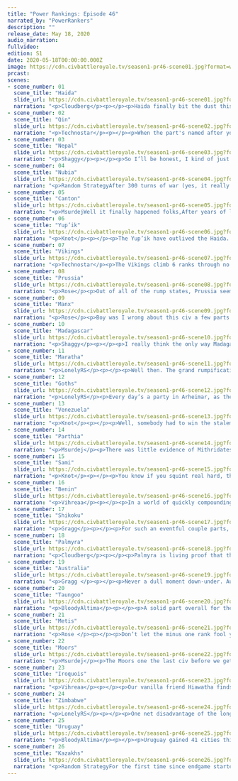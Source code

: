 ```yaml
---
title: "Power Rankings: Episode 46"
narrated_by: "PowerRankers"
description: ""
release_date: May 18, 2020
audio_narration:
fullvideo:
edition: S1
date: 2020-05-18T00:00:00.000Z
image: https://cdn.civbattleroyale.tv/season1-pr46-scene01.jpg?format=webp&quality=80
prcast:
scenes:
- scene_number: 01
  scene_title: "Haida"
  slide_url: https://cdn.civbattleroyale.tv/season1-pr46-scene01.jpg?format=webp&quality=80
  narration: "<p>Cloudberg</p><p></p><p>Haida finally bit the dust this week after a fairly entertaining performance that often provided crushing disappointment as often as it offered hope. Haida was never expected to do well, but Koyah did manage to overcome those initial suspicions, building a solid North Pacific empire and taking over Yup’ik. However, Haida peaked well before the arrival of Endgame, and throughout the latter stages of the game they lost cities mainly to Metis and Shikoku on a regular basis. Their bonuses going into Endgame were limited, and the Metis cruelly robbed them of their mainland cities almost as quickly as they could be founded. A settlement on Japan made for a few good memes before it too was taken away. Fittingly, it was Shikoku that cast the killing blow, dispatching Haida’s last island stronghold with a quick and brutal naval attack. At the end of the day, 26th place is within the range we could have predicted for them, but toward the upper end—certainly enough to be proud of.</p>"
- scene_number: 02
  scene_title: "Qin"
  slide_url: https://cdn.civbattleroyale.tv/season1-pr46-scene02.jpg?format=webp&quality=80
  narration: "<p>Technostar</p><p></p><p>When the part's named after you, that's rarely a sign of a stable rank. The Qin experienced this firsthand as they plunged all the way down to the worst-ranked living civ, falling 10 ranks in the process. They had some success this part, taking a city off of Canton, but this would be the last piece of good news for the Qin this part. Faced with wars against the Kazakhs, Uruguay, and Australia, the Qin lost all but one city to the myriad of invaders this part. And, as they are still at war with Australia, their last city (coincidentally where Japan's last city stood back in Mk. 2) is likely to fall early next part. The Qin had a good run, but CBRX has seen mighty civs fall fast before.</p>"
- scene_number: 03
  scene_title: "Nepal"
  slide_url: https://cdn.civbattleroyale.tv/season1-pr46-scene03.jpg?format=webp&quality=80
  narration: "<p>Shaggy</p><p></p><p>So I’ll be honest, I kind of just binged most of Endgame in one night before doing writeups this week because I fell behind a bit and can I just take a moment here to say YES, YOU FUCKING GO NEPAL. They said you couldn’t do it, but India can go SUCK IT. Big mountain plays with some big mountain balls. You beautiful turtley bastard, just make a few more units and even the damn Kazakhs won’t be able to jump over mountains for another era or two. I didn’t get to rank this week but I genuinely don’t understand why Nepal is in last. I think the game is down to the top 7-10ish civs to do anything major while everyone else is on a death timer. I think Nepal’s mountains and relative difficulty to capture make their death timer relatively short, at least until paratroopers or indirect fire units. I’m calling it, Nepal goes out top 15. Mark my overconfident words.</p><p></p>"
- scene_number: 04
  scene_title: "Nubia"
  slide_url: https://cdn.civbattleroyale.tv/season1-pr46-scene04.jpg?format=webp&quality=80
  narration: "<p>Random StrategyAfter 300 turns of war (yes, it really has been that long), Zimbabwe finally capture the capital Napata. It certainly took them long enough. Nubia gives away Uselo in exchange for peace and is left with just Meroe. When compared to the other city states (of which there are many), Nubia isn't too bad. They still have some land tiles to store troops on for one thing. It has all the advantages of being coastal (you can snipe far away cities with your navy) but none of the disadvantages (you can be sniped by random navies). However, Nubia has one big problem in that they have 3 neighbours, rather than the 1 or 2 that other rumps have. That means there are 3 times as many chances that one of them will decide to grab the free city. </p>"
- scene_number: 05
  scene_title: "Canton"
  slide_url: https://cdn.civbattleroyale.tv/season1-pr46-scene05.jpg?format=webp&quality=80
  narration: "<p>MsurdejWell it finally happened folks,After years of living in Qin’s shadow, Canton faced the combined wrath of the Qin and the Taungoo. The war devastated the small nation, sending from the rump club to the city state club. They still might be alive, but now they’re one neighboring civ DoW from elimination.</p>"
- scene_number: 06
  scene_title: "Yup’ik"
  slide_url: https://cdn.civbattleroyale.tv/season1-pr46-scene06.jpg?format=webp&quality=80
  narration: "<p>Knot</p><p></p><p>The Yup’ik have outlived the Haida. </p><p></p><p>No, you need to read that sentence again to understand the weirdness. The Yup’ik outlived the state that made them a rump, and by all accounts, should have killed them. Did they deserve to? Almost assuredly not, but this is the cylinder that we live in. I imagine a future where some bright blue power kills the Metis, and is about to finish off the last Iroquois city, and then somehow the Yup’ik swoop in and steal it, making them the “Winner” of North America. I can’t decide if that’s the best or worst outcome.</p>"
- scene_number: 07
  scene_title: "Vikings"
  slide_url: https://cdn.civbattleroyale.tv/season1-pr46-scene07.jpg?format=webp&quality=80
  narration: "<p>Technostar</p><p>The Vikings climb 6 ranks through no fault of their own. Why they've climbed so far is simple: They're by far the least appetizing of the newly minted one-city rump states. Nestled up in a corner of Greenland and with neighbors who have far more pressing issues to worry about, the Vikings are likely to remain forgotten about for a while. Certainly, they look to outlast the rumps facing active military invasions.  Also of help are the Moorish cities that, disconnected from the rest of Moorish territory, act as a virtually demilitarized buffer between the Vikings and any real threat, although the Iroquois are working to dismantle this barrier in a war with the Moors.</p>"
- scene_number: 08
  scene_title: "Prussia"
  slide_url: https://cdn.civbattleroyale.tv/season1-pr46-scene08.jpg?format=webp&quality=80
  narration: "<p>Rose</p><p>Out of all of the rump states, Prussia seems the least likely to to be eliminated soon. I mean, they are surrounded by mostly other rump states, or states that are too strong and busy to give a shit about them, like the moors. I guess the goths are kinda an option but at this point Prussia is on operation survive to which they are doing quite well at. One thing that I would like to point out is that in a previous write up I stated that the Prussians were suffering which according to u/OneHalfCupFlour, official reporter of the Prussian Herald, is that the Prussian citizens have been throughly brainwashed into having a strange sense of enjoyment out of defending the city. Who knows they may survive longer than we all think with such high morale.</p>"
- scene_number: 09
  scene_title: "Manx"
  slide_url: https://cdn.civbattleroyale.tv/season1-pr46-scene09.jpg?format=webp&quality=80
  narration: "<p>Rose</p><p>Boy was I wrong about this civ a few parts back with my immense optimism for these bad boys. Remember when they had the chance to surpass being the king-maker of europe, well then the Moors called up their buddies in the north and said “yo wanna start some shit” to which the Sami Responded “yeah but give me like one…. two… hundred turns”. The Moors couldn’t wait that long, and ruined Manx’s whole career. As of the most recent few parts, the Manx have been invaded by the Moors, which broke their legs, the then proceeded to repeatedly push them out of their wheelchair and now Sami, who has a suspiciously tight grasp on their arm. I mean after the beatdown the Manx will still have technically placed third in europe provided they survive the onslaught and Sami doesn't break their arms and or neck, so that would be decent, I guess</p>"
- scene_number: 10
  scene_title: "Madagascar"
  slide_url: https://cdn.civbattleroyale.tv/season1-pr46-scene10.jpg?format=webp&quality=80
  narration: "<p>Shaggy</p><p></p><p>I really think the only way Madagascar has gone up in the ranks is that the AI is worse at longer-range naval invasions than closer land invasions, so Zimbabwe will probably have bigger targets before looking at Madagascar with a hungry eye. Let’s be honest, Ranavalona can’t really go anywhere unless they make some kind of miracle snipe of a Marathan city, which would only enrage Zimbabwe, so they are really just sitting on a rock waiting to die. But hey, at least it’ll be harder to get to the rock when other rocks look more appealing to the waves and waves of Zim-flavored death.</p><p></p>"
- scene_number: 11
  scene_title: "Maratha"
  slide_url: https://cdn.civbattleroyale.tv/season1-pr46-scene11.jpg?format=webp&quality=80
  narration: "<p>LonelyRS</p><p></p><p>Well then. The grand rumpification hit just about every civ who wasn’t already a power hard, but even compared to the defanging of other civs Maratha’s induction into the ranks of the rumps comes as something of a shock. (And not just because not too long ago we had two good Indian civs, and now we have none.) For one, there’s the cause of their subjugation, their cities pillaged by a Zimbabwean navy just expelled from Australia that doesn’t even belong to one of the two mega-powers that have preyed on so many others in their continent. For another, there’s the manner in which they’re going about it, which is downright insulting. Maratha still had a full carpet in the very recent past, and even now still have far more troops in the region than Zimbabwe does. But Zimbabwe’s troops have a strategic and technological advantage, and so two of Maratha’s coastal cities are about to be rendered mincemeat by three or four boats, and their third likely will suffer a similar fate. It’s hard to imagine Maratha being fully wiped out by this sort of invasion, especially after watching Mutota fail miserably against the Aussies in the back half of that war. But it’s just as hard to conceive of a scenario in which Maratha gets out of this without having their plans for further conquest essentially scrapped, and that, if nothing else, is enough to class them as a rump.</p>"
- scene_number: 12
  scene_title: "Goths"
  slide_url: https://cdn.civbattleroyale.tv/season1-pr46-scene12.jpg?format=webp&quality=80
  narration: "<p>LonelyRS</p><p>Every day’s a party in Arheimar, as the Goths rise two spots through that tried and true strategy of doing absolutely nothing. You can’t rumpify what’s already been rumped, after all, and given that rumpification was the main theme of this episode, the Goths’ status as one of the kings of the rumps is certainly helping them significantly. Sure, their prognosis hasn’t changed, and outside of a quick charge of Prussia and massive amounts of prayer resulting in them getting on the good side of a truly apocalyptic collapse their chances of victory are just about nil, but that hardly matters right now, because the other people are somehow doing worse, and if the civs this low on the totem pole are going to care about anything, it may as well be the number in the top left. Even relative to the rest of the pack Alaric’s rising, what with the lack of actual culling going on allowing him to sail deep into the middle of the pack on a sea of detritus. Maybe their current accomplishments in Seljuq-style rankings boosts aren’t going to wash away the stain of disappointment that’s permeated their civ since the very beginning, but it’s something, and, hey, at least they didn’t turn out like the Apache. Just staying alive this far into the game is something to be proud of in and of itself.</p>"
- scene_number: 13
  scene_title: "Venezuela"
  slide_url: https://cdn.civbattleroyale.tv/season1-pr46-scene13.jpg?format=webp&quality=80
  narration: "<p>Knot</p><p></p><p>Well, somebody had to win the stalemate in South America eventually, and unfortunately for Venezuela, it wasn’t them. On the bright side, they made it look close. If you had told somebody at part 15 that Venezuela was going to be a real contender to take out Uruguay, few would have believed you. From the beginning of endgame, up until Uruguay actually declared war, both powers looked pretty even, and I think there is a universe where Venezuela plays slightly more aggressively and becomes the terror of the continent that Uruguay is now. But when powers are mostly equal, small edges become big edges, and in just a single part, Uruguay has knocked Venezuela into the dustbin of history. There was only room for one civilization to become the super power to rival the Kazakhs in South America. Better luck next time Chavez.</p>"
- scene_number: 14
  scene_title: "Parthia"
  slide_url: https://cdn.civbattleroyale.tv/season1-pr46-scene14.jpg?format=webp&quality=80
  narration: "<p>Msurdej</p><p>There was little evidence of Mithridates’s empire this week, and the stats don't look good. With an army weaker than Alaric’s, and a production worse than Shijavi, Parthia is only this high up because it isn’t currently on fire. But as it stands, they really only have two options: Die to Kazahks, or die to Palmyra.</p>"
- scene_number: 15
  scene_title: "Sami"
  slide_url: https://cdn.civbattleroyale.tv/season1-pr46-scene15.jpg?format=webp&quality=80
  narration: "<p>Knot</p><p></p><p>You know if you squint real hard, the Sami look like a civ that isn’t completely screwed. They have decent stats, a bunch of weak neighbors, and some good expansion options. Were this ten parts ago, I might have said the Sami were in a decent spot to rise through the ranks. Unfortunately, we’re in the endgame of endgame, and giants like the Kazakhs, and even the Moors probably could take a decent civ and squash them like a bug.</p>"
- scene_number: 16
  scene_title: "Benin"
  slide_url: https://cdn.civbattleroyale.tv/season1-pr46-scene16.jpg?format=webp&quality=80
  narration: "<p>Vihreaa</p><p></p><p>In a world of quickly compounding superpowers, Benin opts to go for a pacifist route. Benin right now is only as high as they are because they haven’t been invaded yet. As things currently stand, Benin will likely be swallowed by either Zimbabwe or the Moors, or even a combination of both. As impressive as 11th place may sound, Benin’s window to become a relevant world power is rapidly closing for good, if it isn’t already shut. </p>"
- scene_number: 17
  scene_title: "Shikoku"
  slide_url: https://cdn.civbattleroyale.tv/season1-pr46-scene17.jpg?format=webp&quality=80
  narration: "<p>Gragg</p><p></p><p>For such an eventful couple parts, Shikoku has been rather quiet. I know, I know, they got an elimination this episode. But let's be honest, that probably happened accidentally. Compared to what’s going on to the West of them, Shikoku might as well be asleep. In the meantime they’ve managed to carpet up quite decently and will almost certainly outlive the Qin. Next to the might of the Kazakhs and not too far from the expansive Uruguay, their long term prospects are still pretty bleak. Their stats are all top 10 however, so they deserve this spot in the rankings, at least until the Kazakhs declare war on them. I don’t know about you, but after all Shikoku has done, I’d love to see them survive into the top 10.</p>"
- scene_number: 18
  scene_title: "Palmyra"
  slide_url: https://cdn.civbattleroyale.tv/season1-pr46-scene18.jpg?format=webp&quality=80
  narration: "<p>Cloudberg</p><p></p><p>Palmyra is living proof that the top 5 is the new top 10. Zenobia holds onto ninth place despite being increasingly irrelevant, with only 13 cities to hold against Uruguay’s 69 or the Kazakhs’ 61. While palmyra doesn’t directly border either of those civs, and Zenobia does still have weak neighbors she can attack, so there’s room to grow. But how long will that remain the case? By the end of next part, for all we know, she could have the Kazakhs, Uruguay, and Zimbabwe for neighbors. And then she’d still be ninth, but it would mean even less.</p>"
- scene_number: 19
  scene_title: "Australia"
  slide_url: https://cdn.civbattleroyale.tv/season1-pr46-scene19.jpg?format=webp&quality=80
  narration: "<p>Gragg </p><p></p><p>Never a dull moment down-under. Australia has rid itself of the Zimbabwean infection (for now) but has gained a truly terrifying enemy in the West. Uruguay settled and conquered a breathtaking total of 42 cities last episode alone. Not to mention the jarring loss from Taungoo to the North and the not-so-distant threat of the Kazakh Horde. What I’m trying to say is that Australia is in an incredibly precarious position. They aren’t bordered by the likes of Sulu, Papua, and Tonga anymore. They’re playing with the big boys, and don’t have the weapons to do it.</p>"
- scene_number: 20
  scene_title: "Taungoo"
  slide_url: https://cdn.civbattleroyale.tv/season1-pr46-scene20.jpg?format=webp&quality=80
  narration: "<p>BloodyAltima</p><p></p><p>A solid part overall for the ‘goo. Peaced out of the Australian war just in time to avoid their resurgence, and, while the Canton war started as a fustercluck, they still walked out of it with more territory than they started with. The Zimbabwean war is a troubling sign however, as while they were able to peace out with minimal losses, the fact that Invader Zim picked that fight in the first place bodes very badly for the ‘goo. If the next war goes longer, there’s little doubt that it won’t go Taungoo’s way. Still, incremental progress is still progress, even if there were some hiccups along the way, so +1 to Taungoo.</p>"
- scene_number: 21
  scene_title: "Metis"
  slide_url: https://cdn.civbattleroyale.tv/season1-pr46-scene21.jpg?format=webp&quality=80
  narration: "<p>Rose </p><p></p><p>Don’t let the minus one rank fool you, the Metis had an overall decent part. While they did lose 4 cities to the Iroqouis, it’s alot less considering that they are dealing with a top three powerhouse with a sufficient tech advantage. Metis is not left without options either, as thanks to some admittedly greedy moves by Shikoku, a whole new front has been opened for a larger shot at the Shikoku navy. There are also the options of swiping up as much of a dying Venezuela or kicking an already trouble Iroqouis. There is a definite gap however between civs that could at least 1 out of 100 times win the game, and civs who are screwed, and Metis are just barely hanging on to the former.</p>"
- scene_number: 22
  scene_title: "Moors"
  slide_url: https://cdn.civbattleroyale.tv/season1-pr46-scene22.jpg?format=webp&quality=80
  narration: "<p>Msurdej</p><p>The Moors one the last civ before we get to the “superpowers” in my opinion. They have a great campaign against the Manx, kicking them out of Continental Europe and reducing them to a handful of cities. But then a new challenger came in: Hiawatha. The Iroquois are now in Ireland, and have taken nearly all of Greenland. While Laridah might fall, it’s probably the last city the Moors will lose for now. But losses aren’t what you want to be doing, especially as the Kazahks continue to creep closer. The Moors can definitely wound Ablai Khan, but whether or not he can stop Ablai Khan remains to be seen.</p>"
- scene_number: 23
  scene_title: "Iroquois"
  slide_url: https://cdn.civbattleroyale.tv/season1-pr46-scene23.jpg?format=webp&quality=80
  narration: "<p>Vihreaa</p><p></p><p>Our vanilla friend Hiawatha finds himself at another crossroads. Though he waged what could be called a semi-successful war against the Metis last part, his achievements were far overshadowed by Uruguay, who bent almost the entirety of the Pacific to his will. With a huge tech lead over all of their neighbors, the Iroquois need to make use of it, and soon. Being the first civ to unlock submarines, perhaps a naval invasion of the Moors could prove useful?</p>"
- scene_number: 24
  scene_title: "Zimbabwe"
  slide_url: https://cdn.civbattleroyale.tv/season1-pr46-scene24.jpg?format=webp&quality=80
  narration: "<p>LonelyRS</p><p></p><p>One net disadvantage of the longer parts: a civ can have an objectively rather good part and still find themselves stalling in the ranks or worse. Take, say, Zimbabwe, who traded two Australian colonies for the majority of Nubia, a chance to rumpify Maratha, and a piece of Taungoo they stole while Bayinnaung wasn’t paying attention. All in all, a pretty good haul, especially when you consider that the damage to Australia’s prospects has already been done and that their new cities are easier to reinforce anyways. They’re still dropping a spot anyways, though, because nowadays for major powers “pretty good” is just about equivalent to “not terrible” when civs like Uruguay and the Kazakhs can double their city count in sixty turns without raising much of a fuss. Seriously. If you told somebody before Endgame that by this point Zimbabwe would hold the majority of Africa and be unquestioned sovereigns of the Indian Ocean, with a position as one of the main tech leaders in the world and a powerful navy and ideology to boot, they could be forgiven for thinking them an unquestioned number one. But instead, they’re languishing as the best of the also-rans at the moment, because if there’s one thing they haven’t been doing, it’s been keeping pace with the world’s leaders. And in a game with an unstable equilibrium, which at this stage more closely resembles a race to 33 capitals than anything else? Not being able to keep pace with the leading pack is very, very bad if you want to be among them.</p>"
- scene_number: 25
  scene_title: "Uruguay"
  slide_url: https://cdn.civbattleroyale.tv/season1-pr46-scene25.jpg?format=webp&quality=80
  narration: "<p>BloodyAltima</p><p></p><p>Uruguay gained 41 cities this part. 41. Forget any childish comments on how that puts them at 69 cities for a moment, they magically more than doubled their city count in a single part! That’s absurd! Even if a goodly chunk of those cities are worthless islands in the pacific, there’s still plenty of Venezuelan clay they’ve stolen in that mix. When we prayed for the Kazakhs to gain a new rival, maybe we shouldn’t have wished in the dark.</p>"
- scene_number: 26
  scene_title: "Kazakhs"
  slide_url: https://cdn.civbattleroyale.tv/season1-pr46-scene26.jpg?format=webp&quality=80
  narration: "<p>Random StrategyFor the first time since endgame started, Kazakhstan is no longer first in the stats! Uruguay has overtaken them! Despite this, they keep their first place due to being in a far better geographic position with lots of places to expand to. They have this very episode continued grabbing some of them, namely a few Sami cities and what was left of Qin's coastline. This gives them a land border with Uruguay on Japan: yes we're at the stage of the game where the top 2 now border each other. Watch out for a future war between the two superpowers fought over Japan! As for other powers who might be a threat to Kazakh supremacy, I would mention the Moors who, at least for the moment, have gone all-in in countering Kazakhstan (perhaps a wise move for them). Although they still wouldn't beat Kazakhstan, they would make the war extremely painful and costly. Luckily they don’t border Kazakhstan yet so it isn’t a problem and Kazakhstan can still expand in any direction they want. And they should definitely continue to expand and not fall into a coma because otherwise more superpowers like Uruguay will emerge who can challenge them.</p>"
---
```

